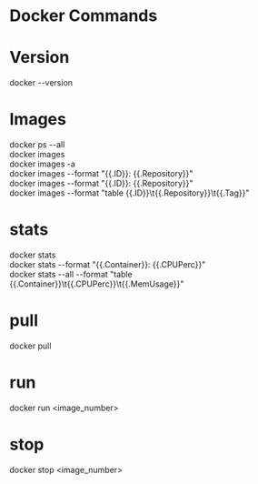 # Docker Commands

# Version
docker --version

# Images
docker ps --all \
docker images \
docker images -a \
docker images --format "{{.ID}}: {{.Repository}}" \
docker images --format "{{.ID}}: {{.Repository}}" \
docker images --format "table {{.ID}}\t{{.Repository}}\t{{.Tag}}"

# stats
docker stats  \
docker stats --format "{{.Container}}: {{.CPUPerc}}" \
docker stats --all --format "table {{.Container}}\t{{.CPUPerc}}\t{{.MemUsage}}"

# pull
docker pull

# run
docker run <image_number>

# stop
docker stop <image_number>
